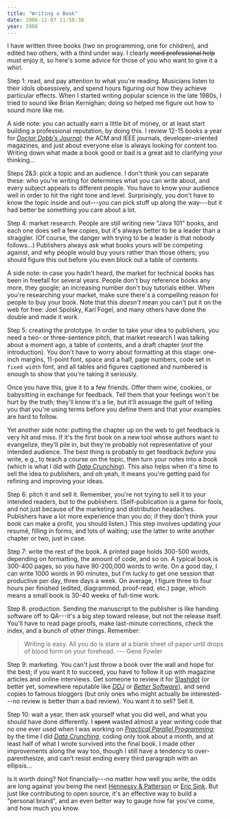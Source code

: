 ```yaml
---
title: "Writing a Book"
date: 2006-12-07 11:50:38
year: 2006
---
```

I have written three books (two on programming, one for children), and edited two others, with a third under way.  I clearly <strike>need professional help</strike> must enjoy it, so here's some advice for those of you who want to give it a whirl.

Step 1: read, and pay attention to what you're reading.  Musicians listen to their idols obsessively, and spend hours figuring out how they achieve particular effects.  When I started writing popular science in the late 1980s, I tried to sound like Brian Kernighan; doing so helped me figure out how to sound more like me.

A side note: you can actually earn a little bit of money, or at least start building a professional reputation, by doing this.  I review 12-15 books a year for <a href="http://www.ddj.com"><cite>Doctor Dobb's Journal</cite></a>; the ACM and IEEE journals, developer-oriented magazines, and just about everyone else is always looking for content too.  Writing down what made a book good or bad is a great aid to clarifying your thinking...

Steps 2&3: pick a topic and an audience.  I don't think you can separate these: who you're writing for determines what you can write about, and every subject appeals to different people.  You have to know your audience well in order to hit the right tone and level. Surprisingly, you don't have to know the topic inside and out---you can pick stuff up along the way---but it had better be something you care about a lot.

Step 4: market research.  People are still writing new "Java 101" books, and each one does sell a few copies, but it's always better to be a leader than a straggler.  (Of course, the danger with trying to be a leader is that nobody follows...)  Publishers always ask what books yours will be competing against, and why people would buy yours rather than those others; you should figure this out before you even block out a table of contents.

A side note: in case you hadn't heard, the market for technical books has been in freefall for several years.  People don't buy reference books any more, they google; an increasing number don't buy tutorials either.  When you're researching your market, make sure there's a compelling reason for people to buy your book.  Note that this <em>doesn't</em> mean you can't put it on the web for free: Joel Spolsky, Karl Fogel, and many others have done the double and made it work.

Step 5: creating the prototype.  In order to take your idea to publishers, you need a two- or three-sentence pitch, that market research I was talking about a moment ago, a table of contents, and a draft chapter (<em>not</em> the introduction).  You don't have to worry about formatting at this stage: one-inch margins, 11-point font, space and a half, page numbers, code set in <code>fixed width</code> font, and all tables and figures captioned and numbered is enough to show that you're taking it seriously.

Once you have this, give it to a few friends.  Offer them wine, cookies, or babysitting in exchange for feedback.  Tell them that your feelings won't be hurt by the truth; they'll know it's a lie, but it'll assuage the guilt of telling you that you're using terms before you define them and that your examples are hard to follow.

Yet another side note: putting the chapter up on the web to get feedback is very hit and miss.  If it's the first book on a new tool whose authors want to evangelize, they'll pile in, but they're probably not representative of your intended audience.  The best thing is probably to get feedback <em>before</em> you write, e.g., to teach a course on the topic, then turn your notes into a book (which is what I did with <a href="http://www.amazon.com/Data-Crunching-Everyday-Problems-Python/dp/0974514071"><cite>Data Crunching</cite></a>).  This also helps when it's time to sell the idea to publishers, and oh yeah, it means you're getting paid for refining and improving your ideas.

Step 6: pitch it and sell it.  Remember, you're not trying to sell it to your intended readers, but to the publishers.  (Self-publication is a game for fools, and not just because of the marketing and distribution headaches.  Publishers have a lot more experience than you do; if they don't think your book can make a profit, you should listen.)  This step involves updating your resumé, filling in forms, and lots of waiting; use the latter to write another chapter or two, just in case.

Step 7: write the rest of the book.  A printed page holds 300-500 words, depending on formatting, the amount of code, and so on.  A typical book is 300-400 pages, so you have 90-200,000 words to write. On a good day, I can write 1000 words in 90 minutes, but I'm lucky to get one session that productive per day, three days a week.  On average, I figure three to four hours per finished (edited, diagrammed, proof-read, etc.) page, which means a small book is 30-40 weeks of full-time work.

Step 8: production.  Sending the manuscript to the publisher is like handing software off to QA---it's a big step toward release, but not the release itself.  You'll have to read page proofs, make last-minute corrections, check the index, and a bunch of other things.  Remember:
<blockquote>Writing is easy. All you do is stare at a blank sheet of paper until drops of blood form on your forehead.
--- Gene Fowler</blockquote>
Step 9: marketing.  You can't just throw a book over the wall and hope for the best; if you want it to succeed, you have to follow it up with magazine articles and online interviews.  Get someone to review it for <a href="http://www.slashdot.org">Slashdot</a> (or better yet, somewhere reputable like <a href="http://www.ddj.com"><cite>DDJ</cite></a> or <a href="http://www.stickyminds.com/BetterSoftware/magazine.asp"><cite>Better Software</cite></a>), and send copies to famous bloggers (but only ones who might actually be interested---no review is better than a bad review).  You want it to sell?  Sell it.

Step 10: wait a year, then ask yourself what you did well, and what you should have done differently.  I <strike>spent</strike> wasted almost a year writing code that no one ever used when I was working on <a href="http://www.amazon.com/Practical-Programming-Scientific-Engineering-Computation/dp/0262231867"><cite>Practical Parallel Programming</cite></a>; by the time I did <a href="http://www.amazon.com/Data-Crunching-Everyday-Problems-Python/dp/0974514071"><cite>Data Crunching</cite></a>, coding only took about a month, and at least half of what I wrote survived into the final book.  I made other improvements along the way too, though I still have a tendency to over-parenthesize, and can't resist ending every third paragraph with an ellipsis...

Is it worth doing?  Not financially---no matter how well you write, the odds are long against you being the next <a href="http://www.amazon.com/Computer-Architecture-Fourth-Quantitative-Approach/dp/0123704901">Hennessy & Patterson</a> or <a href="http://www.amazon.com/Eric-Business-Software-Experts-Voice/dp/1590596234">Eric Sink</a>.  But just like contributing to open source, it's an effective way to build a "personal brand", and an even better way to gauge how far you've come, and how much you know.
